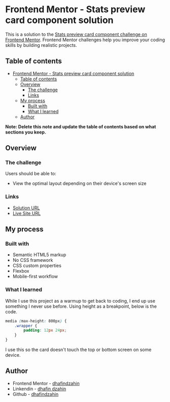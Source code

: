 # Frontend Mentor - Stats preview card component solution

This is a solution to the [Stats preview card component challenge on Frontend Mentor](https://www.frontendmentor.io/challenges/stats-preview-card-component-8JqbgoU62). Frontend Mentor challenges help you improve your coding skills by building realistic projects. 

## Table of contents

- [Frontend Mentor - Stats preview card component solution](#frontend-mentor---stats-preview-card-component-solution)
	- [Table of contents](#table-of-contents)
	- [Overview](#overview)
		- [The challenge](#the-challenge)
		- [Links](#links)
	- [My process](#my-process)
		- [Built with](#built-with)
		- [What I learned](#what-i-learned)
	- [Author](#author)

**Note: Delete this note and update the table of contents based on what sections you keep.**

## Overview

### The challenge

Users should be able to:

- View the optimal layout depending on their device's screen size

### Links

- [Solution URL](https://your-solution-url.com)
- [Live Site URL](https://your-live-site-url.com)

## My process

### Built with

- Semantic HTML5 markup
- No CSS framework
- CSS custom properties
- Flexbox
- Mobile-first workflow

### What I learned

While I use this project as a warmup to get back to coding, I end up use something I never use before. Using height as a breakpoint, below is the code. 

```css
media (max-height: 800px) {
	.wrapper {
		padding: 12px 24px;
	}
}
```

I use this so the card doesn't touch the top or bottom screen on some device.

## Author

- Frontend Mentor - [dhafindzahin](https://www.frontendmentor.io/profile/dhafindzahin)
- Linkendin - [dhafin dzahin](https://www.linkedin.com/in/dhafin-dzahin-30b4b1291/)
- Github - [dhafindzahin](https://github.com/dhafindzahin)
